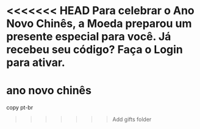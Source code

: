 <<<<<<< HEAD
Para celebrar o Ano Novo Chinês, a Moeda preparou um presente especial para você. Já recebeu seu código? Faça o Login para ativar.
=======
# ano novo chinês

copy pt-br
>>>>>>> Add gifts folder
